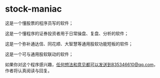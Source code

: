 # stock-maniac
这是一个懂股票的程序员写的软件；

这是一个懂程序的证券投资者用于日常操盘、复盘、分析的软件；

这是一个弥补通达信、同花顺、大智慧等通用股软功能短板的软件；

这是一个可与通用股软联动的软件；

如果你对这个程序感兴趣，任何想法和意见都可以发送到835346610@qq.com，作者将认真阅读与回复。
